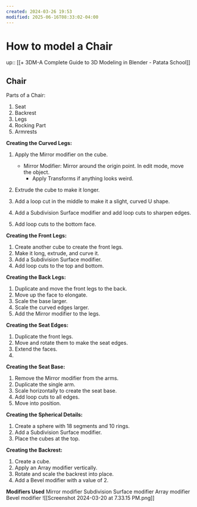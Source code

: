 ```yaml
---
created: 2024-03-26 19:53
modified: 2025-06-16T08:33:02-04:00
---
```

# How to model a Chair
up::  [[+ 3DM-A Complete Guide to 3D Modeling in Blender - Patata School]]
## Chair

Parts of a Chair:
1. Seat
2. Backrest
3. Legs
4. Rocking Part
5. Armrests


**Creating the Curved Legs:**
1. Apply the Mirror modifier on the cube.
	- Mirror Modifier: Mirror around the origin point. In edit mode, move the object.
		- Apply Transforms if anything looks weird.

2. Extrude the cube to make it longer.
3. Add a loop cut in the middle to make it a slight, curved U shape.
4. Add a Subdivision Surface modifier and add loop cuts to sharpen edges.
5. Add loop cuts to the bottom face.

**Creating the Front Legs:**
1. Create another cube to create the front legs.
2. Make it long, extrude, and curve it.
3. Add a Subdivision Surface modifier.
4. Add loop cuts to the top and bottom.

**Creating the Back Legs:**
1. Duplicate and move the front legs to the back.
2. Move up the face to elongate.
3. Scale the base larger.
4. Scale the curved edges larger.
5. Add the Mirror modifier to the legs.

**Creating the Seat Edges:**
1. Duplicate the front legs.
2. Move and rotate them to make the seat edges.
3. Extend the faces.
4.
**Creating the Seat Base:**
1. Remove the Mirror modifier from the arms.
2. Duplicate the single arm.
3. Scale horizontally to create the seat base.
4. Add loop cuts to all edges.
5. Move into position.

**Creating the Spherical Details:**
1. Create a sphere with 18 segments and 10 rings.
2. Add a Subdivision Surface modifier.
3. Place the cubes at the top.

**Creating the Backrest:**
1. Create a cube.
2. Apply an Array modifier vertically.
3. Rotate and scale the backrest into place.
4. Add a Bevel modifier with a value of 2.

**Modifiers Used**
 Mirror modifier
 Subdivision Surface modifier
 Array modifier
 Bevel modifier
 ![[Screenshot 2024-03-20 at 7.33.15 PM.png]]
